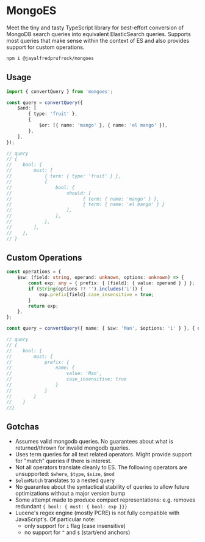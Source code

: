 # MongoES

Meet the tiny and tasty TypeScript library for best-effort conversion of MongoDB search queries into equivalent ElasticSearch queries.
Supports most queries that make sense within the context of ES and also provides support for custom operations.

```sh
npm i @jayalfredprufrock/mongoes
```

## Usage

```ts
import { convertQuery } from 'mongoes';

const query = convertQuery({
    $and: [
        { type: 'fruit' },
        {
            $or: [{ name: 'mango' }, { name: 'el mango' }],
        },
    ],
});

// query
// {
//    bool: {
//        must: [
//            { term: { type: 'fruit' } },
//            {
//                bool: {
//                    should: [
//                          { term: { name: 'mango' } },
//                          { term: { name: 'el mango' } }
//                    ],
//                },
//            },
//        ],
//    },
// }
```

## Custom Operations

```ts
const operations = {
    $sw: (field: string, operand: unknown, options: unknown) => {
        const exp: any = { prefix: { [field]: { value: operand } } };
        if (String(options ?? '').includes('i')) {
            exp.prefix[field].case_insensitive = true;
        }
        return exp;
    },
};

const query = convertQuery({ name: { $sw: 'Man', $options: 'i' } }, { operations });

// query
// {
//    bool: {
//        must: {
//            prefix: {
//                name: {
//                    value: 'Man',
//                    case_insensitive: true
//                }
//            }
//        }
//    }
//}
```

## Gotchas

-   Assumes valid mongodb queries. No guarantees about what is returned/thrown for invalid mongodb queries.
-   Uses term queries for all text related operators. Might provide support for "match" queries if there is interest.
-   Not all operators translate cleanly to ES. The following operators are unsupported: `$where`, `$type`, `$size`, `$mod`
-   `$elemMatch` translates to a nested query
-   No guarantee about the syntactical stability of queries to allow future optimizations without a major version bump
-   Some attempt made to produce compact representations: e.g. removes redundant `{ bool: { must: { bool: exp }}}`
-   Lucene's regex engine (mostly PCRE) is not fully compatible with JavaScript's. Of particular note:
    -   only support for `i` flag (case insensitive)
    -   no support for `^` and `$` (start/end anchors)
